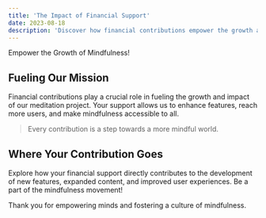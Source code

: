 ```yaml
---
title: 'The Impact of Financial Support'
date: 2023-08-18
description: 'Discover how financial contributions empower the growth and impact of our meditation project.'
---
```


Empower the Growth of Mindfulness!

## Fueling Our Mission

Financial contributions play a crucial role in fueling the growth and impact of our meditation project. Your support allows us to enhance features, reach more users, and make mindfulness accessible to all.

> Every contribution is a step towards a more mindful world.

## Where Your Contribution Goes

Explore how your financial support directly contributes to the development of new features, expanded content, and improved user experiences. Be a part of the mindfulness movement!

Thank you for empowering minds and fostering a culture of mindfulness.
